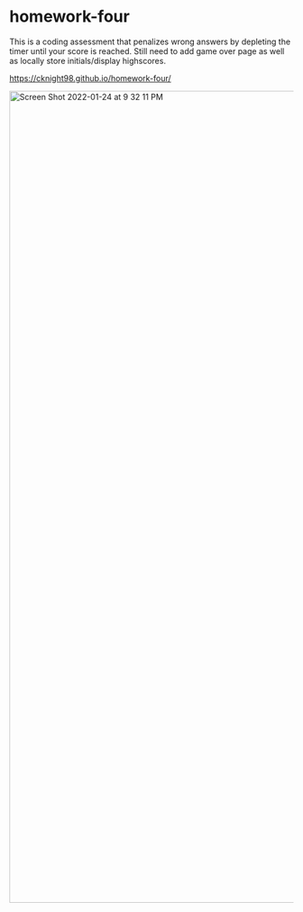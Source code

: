 # homework-four
This is a coding assessment that penalizes wrong answers by depleting the timer until your score is reached. Still need to add game over page as well as locally store initials/display highscores.

https://cknight98.github.io/homework-four/

<img width="1440" alt="Screen Shot 2022-01-24 at 9 32 11 PM" src="https://user-images.githubusercontent.com/93413176/150911473-d84d7159-f2fb-4d50-95ed-65433afee1e1.png">
